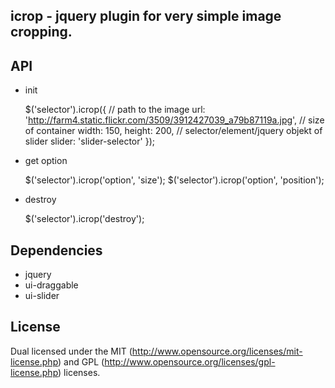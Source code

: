 ## icrop - jquery plugin for very simple image cropping.

## API

- init

    $('selector').icrop({
        // path to the image
        url: 'http://farm4.static.flickr.com/3509/3912427039_a79b87119a.jpg',
        // size of container
        width: 150,
        height: 200,
        // selector/element/jquery objekt of slider
        slider: 'slider-selector'
    });

- get option

    $('selector').icrop('option', 'size');
    $('selector').icrop('option', 'position');

- destroy

    $('selector').icrop('destroy');

## Dependencies

- jquery
- ui-draggable
- ui-slider

## License

Dual licensed under the MIT (http://www.opensource.org/licenses/mit-license.php)
and GPL (http://www.opensource.org/licenses/gpl-license.php) licenses.
